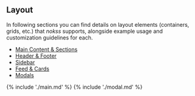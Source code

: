 <section>

# Layout

In following sections you can find details on layout elements (containers, grids, etc.) that _nokss_ supports,
alongside example usage and customization guidelines for each.

- [Main Content & Sections](#main-content--sections)
- [Header & Footer](#header--footer)
- [Sidebar](#sidebar)
- [Feed & Cards](#feed--cards)
- [Modals](#modals)

</section>

{% include './main.md' %}
{% include './modal.md' %}